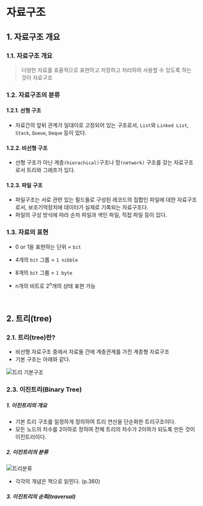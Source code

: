 # 자료구조
## 1. 자료구조 개요
### 1.1. 자료구조 개요
> 다양한 자료를 효율적으로 표현하고 저장하고 처리하여 사용할 수 있도록 하는 것이 자료구조

### 1.2. 자료구조의 분류
####  1.2.1. 선형 구조
- 자료간의 앞뒤 관계가 일대이로 고정되어 있는 구조로서, `List`와 `Linked List`, `Stack`, `Queue`, `Deque` 등이 있다. 

#### 1.2.2. 비선형 구조
- 선형 구조가 아닌 계층`(hierachical)`구조나 망`(network)` 구조를 갖는 자료구조로서 트리와 그래프가 있다.


#### 1.2.3. 파일 구조
- 파일구조는 서로 관련 있는 필드들로 구성된 레코드의 집합인 파일에 대한 자료구조로서, 보조기억장치에 데이터가 실제로 기록되는 자료구조다. 
- 파일의 구성 방식에 따라 순차 파일과 색인 파일, 직접 파일 등이 있다.


### 1.3. 자료의 표현
- 0 or 1을 표현하는 단위 = `bit`

- 4개의 `bit` 그룹 = `1 nibble`

- 8개의 `bit` 그룹 = `1 byte`

- n개의 비트로 2<sup>n</sup>개의 상태 표현 가능

  ​



## 2. 트리(tree)
### 2.1. 트리(tree)란?
- 비선형 자료구조 중에서 자료들 간에 계층관계를 가진 계층형 자료구조
- 기본 구조는 아래와 같다. 

![트리 기본구조](http://www.kosbie.net/cmu/fall-15/15-112/notes/treeStructure.png)

### 2.3. 이진트리(Binary Tree)

##### 1. 이진트리의 개요

- 기본 트리 구조를 일정하게 정의하여 트리 연산을 단순화한 트리구조이다.
- 모든 노드의 차수를 2이하로 정하여 전체 트리의 차수가 2이하가 되도록 만든 것이 이진트리이다.



##### 2. 이진트리의 분류

![트리분류](https://image.slidesharecdn.com/random-160513145733/95/-18-638.jpg?cb=1463151661)

- 각각의 개념은 책으로 읽힌다. (p.360)



##### 3. 이진트리의 순회(traversal)



